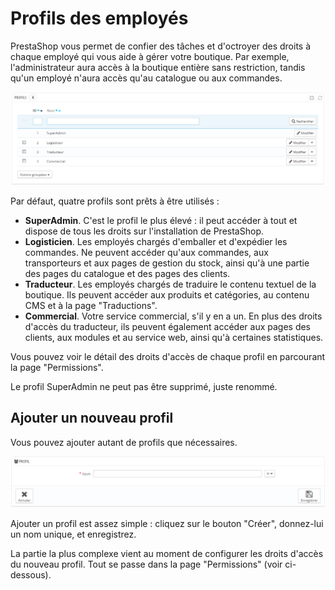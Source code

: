 # Profils des employés

PrestaShop vous permet de confier des tâches et d'octroyer des droits à chaque employé qui vous aide à gérer votre boutique. Par exemple, l'administrateur aura accès à la boutique entière sans restriction, tandis qu'un employé n'aura accès qu'au catalogue ou aux commandes.

![](../../../.gitbook/assets/23789920.png)

Par défaut, quatre profils sont prêts à être utilisés :

* **SuperAdmin**. C'est le profil le plus élevé : il peut accéder à tout et dispose de tous les droits sur l'installation de PrestaShop.
* **Logisticien**. Les employés chargés d'emballer et d'expédier les commandes. Ne peuvent accéder qu'aux commandes, aux transporteurs et aux pages de gestion du stock, ainsi qu'à une partie des pages du catalogue et des pages des clients.
* **Traducteur**. Les employés chargés de traduire le contenu textuel de la boutique. Ils peuvent accéder aux produits et catégories, au contenu CMS et à la page "Traductions".
* **Commercial**. Votre service commercial, s'il y en a un. En plus des droits d'accès du traducteur, ils peuvent également accéder aux pages des clients, aux modules et au service web, ainsi qu'à certaines statistiques.

Vous pouvez voir le détail des droits d'accès de chaque profil en parcourant la page "Permissions".

Le profil SuperAdmin ne peut pas être supprimé, juste renommé.

## Ajouter un nouveau profil <a href="#profilsdesemployes-ajouterunnouveauprofil" id="profilsdesemployes-ajouterunnouveauprofil"></a>

Vous pouvez ajouter autant de profils que nécessaires.

![](../../../.gitbook/assets/23789922.png)

Ajouter un profil est assez simple : cliquez sur le bouton "Créer", donnez-lui un nom unique, et enregistrez.

La partie la plus complexe vient au moment de configurer les droits d'accès du nouveau profil. Tout se passe dans la page "Permissions" (voir ci-dessous).
